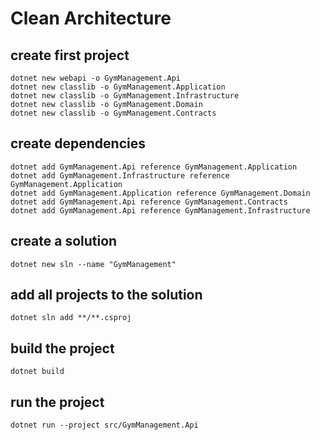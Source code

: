 # Clean Architecture

## create first project
```
dotnet new webapi -o GymManagement.Api
dotnet new classlib -o GymManagement.Application
dotnet new classlib -o GymManagement.Infrastructure
dotnet new classlib -o GymManagement.Domain
dotnet new classlib -o GymManagement.Contracts
```

## create dependencies
```
dotnet add GymManagement.Api reference GymManagement.Application
dotnet add GymManagement.Infrastructure reference GymManagement.Application
dotnet add GymManagement.Application reference GymManagement.Domain
dotnet add GymManagement.Api reference GymManagement.Contracts
dotnet add GymManagement.Api reference GymManagement.Infrastructure
```

## create a solution
```
dotnet new sln --name "GymManagement"
```

## add all projects to the solution 
```
dotnet sln add **/**.csproj
```

## build the project 
```
dotnet build
```

## run the project 
```
dotnet run --project src/GymManagement.Api
```